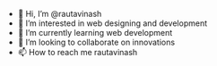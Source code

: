 - 👋 Hi, I’m @rautavinash
- 👀 I’m interested in web designing and development
- 🌱 I’m currently learning web development
- 💞️ I’m looking to collaborate on innovations
- 📫 How to reach me rautavinash

<!---
rautavinash/rautavinash is a ✨ special ✨ repository because its `README.md` (this file) appears on your GitHub profile.
You can click the Preview link to take a look at your changes.
--->

